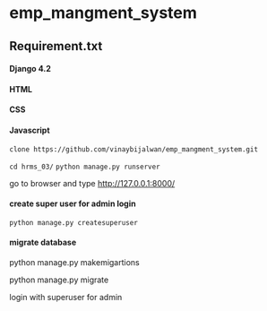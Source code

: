 # emp_mangment_system

## Requirement.txt 
#### Django 4.2
#### HTML
#### CSS
#### Javascript

`clone https://github.com/vinaybijalwan/emp_mangment_system.git `

 `cd hrms_03/`
 `python manage.py runserver`
 
go to browser and type  http://127.0.0.1:8000/
 #### create super user for admin login
 `python manage.py createsuperuser`
#### migrate database
python manage.py makemigartions

python manage.py migrate

login with superuser for admin
